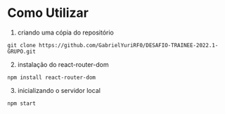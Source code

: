 # Como Utilizar

1. criando uma cópia do repositório 
~~~
git clone https://github.com/GabrielYuriRF0/DESAFIO-TRAINEE-2022.1-GRUPO.git
~~~
2. instalação do react-router-dom
~~~
npm install react-router-dom
~~~
3. inicializando o servidor local
~~~
npm start
~~~
 
